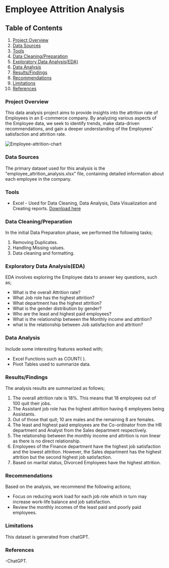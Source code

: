 # Employee Attrition Analysis

## Table of Contents

1. [Project Overview](#project-overview)
2. [Data Sources](#data-sources)
3. [Tools](#tools)
4. [Data Cleaning/Preparation](#data-cleaningpreparation)
5. [Exploratory Data Analysis(EDA)](#exploratory-data-analysiseda)
6. [Data Analysis](#data-analysis)
7. [Results/Findings](#resultsfindings)
8. [Recommendations](#recommendations)
9. [Limitations](#limitations)
10. [References](#references)



### Project Overview

This data analysis project aims to provide insights into the attrition rate of Employees in an E-commerce company. By analyzing various aspects of the Employee data, we seek to identify trends, make data-driven recommendations, and gain a deeper understanding of the Employees' satisfaction and attrition rate.

![Employee-attrition-chart](https://github.com/user-attachments/assets/9ebcfd73-54d9-4f08-9e78-d5fdad1efac7)





### Data Sources

The primary dataset used for this analysis is the "employee_attrition_analysis.xlsx" file, containing detailed information about each employee in the company.


### Tools

- Excel - Used for Data Cleaning, Data Analysis, Data Visualization and Creating reports. [Download here](https://microsoft.com)

### Data Cleaning/Preparation

In the initial Data Preparation phase, we performed the following tasks;
1. Removing Duplicates.
2. Handling Missing values.
3. Data cleaning and formatting.

### Exploratory Data Analysis(EDA)

EDA involves exploring the Employee data to answer key questions, such as;
- What is the overall Attrition rate?
- What Job role has the highest attrition?
- What department has the highest attrition?
-  What is the gender distribution by gender?
- Who are the least and highest paid employees?
- What is the relationship between the Monthly income and attrition?
- what is the relationship between Job satisfaction and attrition?

### Data Analysis

Include some interesting features worked with;

- Excel Functions such as COUNT( ).
- Pivot Tables used to summarize data.
  
### Results/Findings

The analysis results are summarized as follows;
1. The overall attrition rate is 18%. This means that 18 employees out of 100 quit their jobs.
2. The Assistant job role has the highest attrition having 6 employees being Assistants.
3. Out of those that quit; 10 are males and the remaining 8 are females.
4. The least and highest paid employees are the Co-ordinator from the HR department and Analyst from the Sales department respectively.
5. The relationship between the monthly income and attrition is non linear as there is no direct relationship.
6. Employees of the Finance department have the highest job satisfaction and the lowest attrition. However, the Sales department has the highest attrition but the second highest job satisfaction.
7. Based on marital status, Divorced Employees have the highest attrition.

### Recommendations

Based on the analysis, we recommend the following actions;

- Focus on reducing work load for each job role which in turn may increase work-life balance and job satisfaction.
- Review the monthly incomes of the least paid and poorly paid employees.

### Limitations

This dataset is generated from chatGPT.

### References

-ChatGPT.


  






